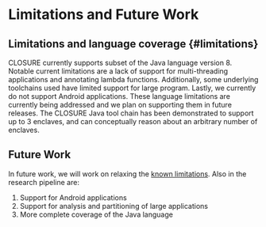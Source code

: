 # Limitations and Future Work 

## Limitations and language coverage {#limitations} 
CLOSURE currently supports subset of the Java language version 8. Notable
current limitations are a lack of support for multi-threading applications and
annotating lambda functions. Additionally, some underlying toolchains used have
limited support for large program. Lastly, we currently do not support Android
applications.  These language limitations are currently being addressed and we
plan on supporting them in future releases. The CLOSURE Java tool chain has
been demonstrated to support up to 3 enclaves, and can conceptually reason
about an arbitrary number of enclaves. 

## Future Work

In future work, we will work on relaxing the [known limitations](#limitations).
Also in the research pipeline are:
  
1. Support for Android applications
2. Support for analysis and partitioning of large applications
3. More complete coverage of the Java language
   
